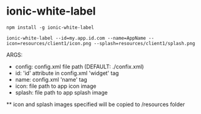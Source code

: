 # ionic-white-label
`npm install -g ionic-white-label`

`ionic-white-label --id=my.app.id.com --name=AppName --icon=resources/client1/icon.png --splash=resources/client1/splash.png`

ARGS:
* config: config.xml file path (DEFAULT: ./confix.xml)
* id: 'id' attribute in config.xml 'widget' tag
* name: config.xml 'name' tag
* icon: file path to app icon image
* splash: file path to app splash image

** icon and splash images specified will be copied to /resources folder